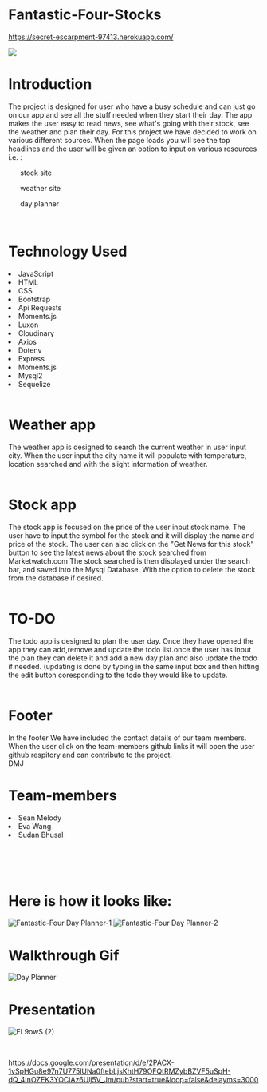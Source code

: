 # Fantastic-Four-Stocks

https://secret-escarpment-97413.herokuapp.com/

<img src="https://img.shields.io/badge/LICENSE-mit-green"/>

<h1> Introduction </h1>

The project is designed for user who have a busy schedule and can just go on our app and see all the stuff needed when they start their day. The app makes the user easy to read news, see what's going with their stock, see the weather and plan their day. For this project we have decided to work on various different sources. When the page loads you will see the top headlines and the user will be given an option to input on various resources i.e. :
<ul>stock site</ul>
<ul>weather site</ul>
<ul>day planner</ul>
<br>


<h1> Technology Used </h1>
    <li>JavaScript</li>
    <li>HTML</li>
    <li>CSS</li>
    <li>Bootstrap</li>
    <li>Api Requests</li>
    <li>Moments.js</li>
    <li>Luxon</li>
    <li>Cloudinary</li>
    <li>Axios</li>
    <li>Dotenv</li>
    <li>Express</li>
    <li>Moments.js</li>
    <li>Mysql2</li>
    <li>Sequelize</li>

<br>

<h1> Weather app </h1>   
 The weather app is designed to search the current weather in user input city. When the user input the city name it will populate with temperature, location searched and with the slight information of weather. 
 <br>
 <br>
 <h1> Stock app </h1>
  The stock app is focused on the price of the user input stock name. The user have to input the symbol for the stock and it will display the name and price of the stock. The user can also click on the "Get News for this stock" button to see the latest news about the stock searched from Marketwatch.com  The stock searched is then displayed under the search bar, and saved into the Mysql Database.  With the option to delete the stock from the database if desired.

 <br>
 <br>

 <h1> TO-DO </h1>
The todo app is designed to plan the user day. Once they have opened the app they can add,remove and update the todo list.once the user has input the plan they can delete it and add a new day plan and also update the todo if needed. (updating is done by typing in the same input box and then hitting the edit button coresponding to the todo they would like to update.

<br>
<br>
<h1>Footer</h1>
  In the footer We have included the contact details of our team members. When the user click on the team-members github links it will open the user github respitory and can contribute to the project.
<br>DMJ
<br>
<h1> Team-members </h1>
 <li>Sean Melody</li>
 <li>Eva Wang </li>
 <li>Sudan Bhusal </li>
 <br>
 <br>

 <br>
 <br>
 <h1>Here is how it looks like: </h1>

![Fantastic-Four Day Planner-1](https://user-images.githubusercontent.com/68625400/105917573-58648980-5fe7-11eb-8060-6955c239934e.png)
![Fantastic-Four Day Planner-2](https://user-images.githubusercontent.com/68625400/105948464-d2b10000-601f-11eb-9d03-a204c26ba374.png)


<h1>Walkthrough Gif</h1>

![Day Planner](https://user-images.githubusercontent.com/68625400/105947082-52899b00-601d-11eb-954e-21ab9af2acea.gif)

<h1>Presentation</h1>


![FL9owS (2)](https://user-images.githubusercontent.com/65749636/105822718-3d573280-5f71-11eb-8183-062e75cc5c97.gif)

<br>


https://docs.google.com/presentation/d/e/2PACX-1vSpHGu8e97n7U775lUNa0ftebLjsKhtH79OFQtRMZybBZVF5uSpH-dQ_4InOZEK3YOCiAz6Ulj5V_Jm/pub?start=true&loop=false&delayms=3000



